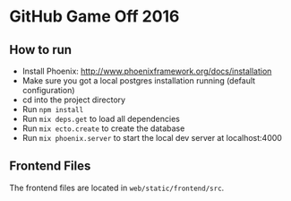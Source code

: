 # GitHub Game Off 2016

## How to run

- Install Phoenix: http://www.phoenixframework.org/docs/installation
- Make sure you got a local postgres installation running (default configuration)
- cd into the  project directory
- Run `npm install`
- Run `mix deps.get` to load all dependencies
- Run `mix ecto.create` to create the database
- Run `mix phoenix.server` to start the local dev server at localhost:4000

## Frontend Files

The frontend files are located in `web/static/frontend/src`.
